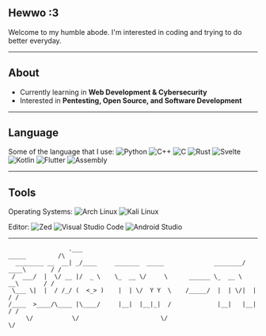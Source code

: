 ## Hewwo :3

Welcome to my humble abode.
I'm interested in coding and trying to do better everyday.

---

## About

- Currently learning in **Web Development & Cybersecurity**
- Interested in **Pentesting, Open Source, and Software Development**

---

## Language 
Some of the language that I use:
![Python](https://img.shields.io/badge/Python-3776AB?style=for-the-badge&logo=python&logoColor=white)
![C++](https://img.shields.io/badge/C++-00599C?style=for-the-badge&logo=c%2B%2B&logoColor=white)
![C](https://img.shields.io/badge/C-00599C?style=for-the-badge&logo=c&logoColor=white)
![Rust](https://img.shields.io/badge/Rust-000000?style=for-the-badge&logo=rust&logoColor=white)
![Svelte](https://img.shields.io/badge/Svelte-FF3E00?style=for-the-badge&logo=svelte&logoColor=white)
![Kotlin](https://img.shields.io/badge/Kotlin-0095D5?style=for-the-badge&logo=kotlin&logoColor=white)
![Flutter](https://img.shields.io/badge/Flutter-02569B?style=for-the-badge&logo=flutter&logoColor=white)
![Assembly](https://img.shields.io/badge/Assembly-6E4C13?style=for-the-badge&logo=arm&logoColor=white)

---

## Tools
Operating Systems:
![Arch Linux](https://img.shields.io/badge/Arch%20Linux-1793D1?style=for-the-badge&logo=arch-linux&logoColor=white)
![Kali Linux](https://img.shields.io/badge/Kali%20Linux-557C94?style=for-the-badge&logo=kali-linux&logoColor=white)

Editor:
![Zed](https://img.shields.io/badge/Zed-5F5CFF?style=for-the-badge&logo=zedindustries&logoColor=white)
![Visual Studio Code](https://img.shields.io/badge/VS%20Code-0078D4?style=for-the-badge&logo=visual-studio-code&logoColor=white)
![Android Studio](https://img.shields.io/badge/Android%20Studio-3DDC84?style=for-the-badge&logo=android-studio&logoColor=white)

---
```
                 .___                                              _____         /\ 
  ________ __  __| _/____     _______  _____              ________/ ____\       / / 
 /  ___/  |  \/ __ |/  _ \    \_  __ \/     \      ______ \_  __ \   __\       / /  
 \___ \|  |  / /_/ (  <_> )    |  | \/  Y Y  \    /_____/  |  | \/|  |        / /   
/____  >____/\____ |\____/     |__|  |__|_|  /             |__|   |__|       / /    
     \/           \/                       \/                                \/     
```
